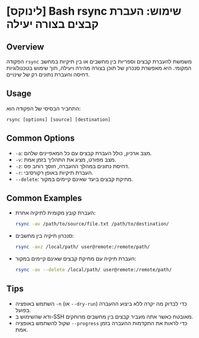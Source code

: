 # [לינוקס] Bash rsync שימוש: העברת קבצים בצורה יעילה

## Overview
הפקודה `rsync` משמשת להעברת קבצים וספריות בין מחשבים או בין תיקיות במחשב המקומי. היא מאפשרת סנכרון של תוכן בצורה מהירה ויעילה, תוך שימוש בטכנולוגיות דחיסה והעברת נתונים רק של שינויים.

## Usage
התחביר הבסיסי של הפקודה הוא:
```
rsync [options] [source] [destination]
```

## Common Options
- `-a`: מצב ארכיון, כולל העברת קבצים עם כל המאפיינים שלהם.
- `-v`: מצב מפורט, מציג את התהליך בזמן אמת.
- `-z`: דחיסת נתונים במהלך ההעברה, חוסך רוחב פס.
- `-r`: העברת תיקיות באופן רקורסיבי.
- `--delete`: מחיקת קבצים ביעד שאינם קיימים במקור.

## Common Examples
- העברת קובץ מקומית לתיקיה אחרת:
  ```bash
  rsync -av /path/to/source/file.txt /path/to/destination/
  ```

- סנכרון תיקיה בין מחשבים:
  ```bash
  rsync -avz /local/path/ user@remote:/remote/path/
  ```

- העברת תיקיה עם מחיקת קבצים שאינם קיימים במקור:
  ```bash
  rsync -av --delete /local/path/ user@remote:/remote/path/
  ```

## Tips
- השתמש באופציה `-n` (או `--dry-run`) כדי לבדוק מה יקרה ללא ביצוע ההעברה בפועל.
- ודא שהשימוש ב-SSH מאובטח כאשר אתה מעביר קבצים בין מחשבים מרוחקים.
- שקול להשתמש באופציה `--progress` כדי לראות את התקדמות ההעברה בזמן אמת.
